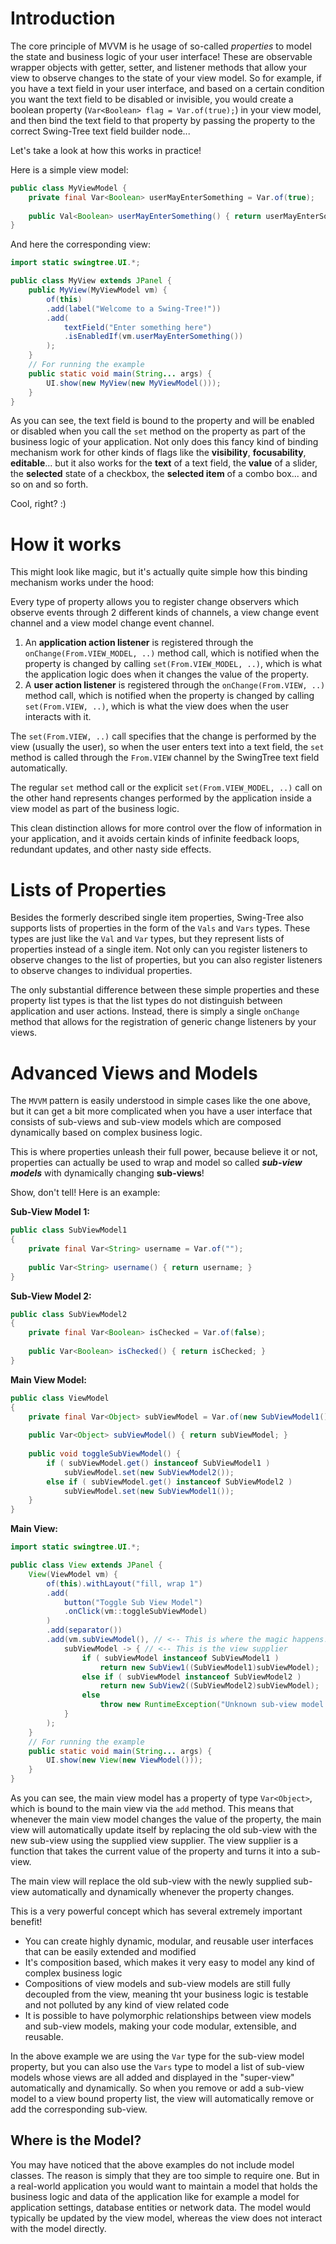 
# Introduction #

The core principle of MVVM is he usage of so-called *properties*
to model the state and business logic of your user interface!
These are observable wrapper objects with getter, setter, and listener methods
that allow your view to observe changes to the state of your view model.
So for example, if you have a text field in your user interface,
and based on a certain condition you want the text field to be
disabled or invisible, you would create a boolean property
(`Var<Boolean> flag = Var.of(true);`)
in your view model, and then bind the text field to that property
by passing the property to the correct Swing-Tree text field builder node...

Let's take a look at how this works in practice!

Here is a simple view model:

```java
public class MyViewModel {
    private final Var<Boolean> userMayEnterSomething = Var.of(true);
    
    public Val<Boolean> userMayEnterSomething() { return userMayEnterSomething; }
}
```

And here the corresponding view:

```java
import static swingtree.UI.*;

public class MyView extends JPanel {
    public MyView(MyViewModel vm) {
        of(this)
        .add(label("Welcome to a Swing-Tree!"))
        .add(
            textField("Enter something here")
            .isEnabledIf(vm.userMayEnterSomething())
        );
    }
    // For running the example
    public static void main(String... args) {
        UI.show(new MyView(new MyViewModel()));
    }
}
```

As you can see, the text field is bound to the property
and will be enabled or disabled when you call the `set` method
on the property as part of the business logic of your application.
Not only does this fancy kind of binding mechanism work for other kinds of flags like
the **visibility**, **focusability**, **editable**...
but it also works for the **text** of a text field, the **value** of a slider,
the **selected** state of a checkbox, the **selected item** of a combo box...
and so on and so forth.

Cool, right? :)

# How it works #

This might look like magic, but it's actually quite simple how
this binding mechanism works under the hood:

Every type of property allows you to register change observers which observe events
through 2 different kinds of channels, a view change event channel and a view model change event channel.

1. An **application action listener** is registered through the `onChange(From.VIEW_MODEL, ..)` method call, 
   which is notified when the property is changed by calling `set(From.VIEW_MODEL, ..)`, which 
   is what the application logic does when it changes the value of the property.
2. A **user action listener** is registered through the `onChange(From.VIEW, ..)` method call, 
   which is notified when the property is changed by calling `set(From.VIEW, ..)`, which
   is what the view does when the user interacts with it.

The `set(From.VIEW, ..)` call specifies that the change is performed by the view (usually the user), 
so when the user enters text into a text field, the `set` method is called through the `From.VIEW` channel
by the SwingTree text field automatically.

The regular `set` method call or the explicit `set(From.VIEW_MODEL, ..)` call
on the other hand represents changes performed by the application inside a view model
as part of the business logic.

This clean distinction allows for more control over the flow of information 
in your application,
and it avoids certain kinds of infinite feedback loops, 
redundant updates, and other nasty side effects.

# Lists of Properties #

Besides the formerly described single item properties, Swing-Tree also supports lists of properties
in the form of the `Vals` and `Vars` types.
These types are just like the `Val` and `Var` types, but they represent
lists of properties instead of a single item.
Not only can you register listeners to observe changes to the list of properties,
but you can also register listeners to observe changes to individual properties.

The only substantial difference between these simple properties and
these property list types is that the list types
do not distinguish between application and user actions.
Instead, there is simply a single `onChange` method that 
allows for the registration of generic change listeners by your views.

# Advanced Views and Models #

The `MVVM` pattern is easily understood in simple cases like the one above,
but it can get a bit more complicated when you have a user interface that consists 
of sub-views and sub-view models which are composed dynamically based on
complex business logic.

This is where properties unleash their full power, because
believe it or not, properties can actually be used to wrap and model
so called ***sub-view models*** with dynamically changing **sub-views**!

Show, don't tell! Here is an example:

**Sub-View Model 1:**

```java
public class SubViewModel1
{
    private final Var<String> username = Var.of("");
    
    public Var<String> username() { return username; }
}
```

**Sub-View Model 2:**

```java
public class SubViewModel2
{
    private final Var<Boolean> isChecked = Var.of(false);
    
    public Var<Boolean> isChecked() { return isChecked; }
}
```

**Main View Model:**

```java
public class ViewModel
{
    private final Var<Object> subViewModel = Var.of(new SubViewModel1());
    
    public Var<Object> subViewModel() { return subViewModel; }
   
    public void toggleSubViewModel() {
        if ( subViewModel.get() instanceof SubViewModel1 )
            subViewModel.set(new SubViewModel2());
        else if ( subViewModel.get() instanceof SubViewModel2 )
            subViewModel.set(new SubViewModel1());
    }
}
```

**Main View:**

```java
import static swingtree.UI.*;

public class View extends JPanel {
    View(ViewModel vm) {
        of(this).withLayout("fill, wrap 1")
        .add(
            button("Toggle Sub View Model")
            .onClick(vm::toggleSubViewModel)
        )
        .add(separator())
        .add(vm.subViewModel(), // <-- This is where the magic happens!
            subViewModel -> { // <-- This is the view supplier
                if ( subViewModel instanceof SubViewModel1 )
                    return new SubView1((SubViewModel1)subViewModel);
                else if ( subViewModel instanceof SubViewModel2 )
                    return new SubView2((SubViewModel2)subViewModel);
                else
                    throw new RuntimeException("Unknown sub-view model!");
            }
        );
    }
    // For running the example
    public static void main(String... args) {
        UI.show(new View(new ViewModel()));
    }
}
```

As you can see, the main view model has a property of type `Var<Object>`,
which is bound to the main view via the `add` method.
This means that whenever the main view model changes the value of the property,
the main view will automatically update itself by replacing the old sub-view
with the new sub-view using the supplied view supplier.
The view supplier is a function that takes the current value of the property
and turns it into a sub-view.

The main view will replace the old sub-view with the newly supplied sub-view
automatically and dynamically whenever the property changes.

This is a very powerful concept which has several extremely important benefit!

- You can create highly dynamic, modular, and reusable user interfaces that can be easily extended and modified
- It's composition based, which makes it very easy to model any kind of complex business logic
- Compositions of view models and sub-view models are still fully decoupled from the view, 
  meaning tht your business logic is testable and not polluted by any kind of view related code
- It is possible to have polymorphic relationships between view models and sub-view models, 
  making your code modular, extensible, and reusable.

In the above example we are using the `Var` type for the sub-view model property,
but you can also use the `Vars` type to model a list of sub-view models
whose views are all added and displayed in the "super-view" automatically
and dynamically.
So when you remove or add a sub-view model to a view bound property list, 
the view will automatically remove or add the corresponding sub-view.

## Where is the Model? ##

You may have noticed that the above examples do not include model classes.
The reason is simply that they are too simple to require one.
But in a real-world application you would want to maintain a model
that holds the business logic and data of the application like for
example a model for application settings, database entities or
network data. The model would typically be updated by the view model,
whereas the view does not interact with the model directly.









